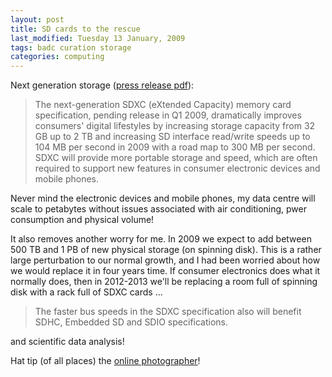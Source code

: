 ```yaml
---
layout: post
title: SD cards to the rescue
last_modified: Tuesday 13 January, 2009
tags: badc curation storage
categories: computing
---
```


Next generation storage ([press release pdf](http://www.sdcard.org/home/SD_Association_Announces_SDXC_Revised_1-7-09.pdf)):
<blockquote> The next-generation SDXC (eXtended Capacity) memory card specification, pending release in Q1 2009, dramatically improves consumers' digital lifestyles by increasing storage capacity from 32 GB up to 2 TB and increasing SD interface read/write speeds up to 104 MB per second in 2009 with a road map to 300 MB per second. SDXC will provide more portable storage and speed, which are often required to support new features in consumer electronic devices and mobile phones.
</blockquote>

Never mind the electronic devices and mobile phones, my data centre will scale to petabytes without issues associated with air conditioning, pwer consumption and physical volume!

It also removes another worry for me. In 2009 we expect to add between 500 TB and 1 PB of new physical storage (on spinning disk). This is a rather large perturbation to our normal growth, and I had been worried about how we would replace it in four years time. If consumer electronics does what it normally does, then in 2012-2013 we'll be replacing a room full of spinning disk with a rack full of SDXC cards ...
<blockquote>The faster bus speeds in the SDXC specification also will benefit SDHC, Embedded SD and SDIO specifications.
</blockquote>

and scientific data analysis!

Hat tip (of all places) the [online photographer](http://theonlinephotographer.typepad.com/the_online_photographer/2009/01/sdxc-massive-st.html)!
